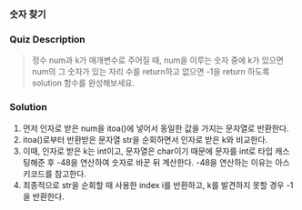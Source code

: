 ### 숫자 찾기

### Quiz Description
> 정수 num과 k가 매개변수로 주어질 때, num을 이루는 숫자 중에 k가 있으면 num의 그 숫자가 있는 자리 수를 return하고 없으면 -1을 return 하도록 solution 함수를 완성해보세요.

### Solution
1. 먼저 인자로 받은 num을 itoa()에 넣어서 동일한 값을 가지는 문자열로 반환한다. 
2. itoa()로부터 반환받은 문자열 str을 순회하면서 인자로 받은 k와 비교한다. 
3. 이때, 인자로 받은 k는 int이고, 문자열은 char이기 때문에 문자를 int로 타입 캐스팅해준 후 -48을 연산하여 숫자로 바꾼 뒤 계산한다. -48을 연산하는 이유는 아스키코드를 참고한다. 
4. 최종적으로 str을 순회할 때 사용한 index i를 반환하고, k를 발견하지 못할 경우 -1을 반환한다. 